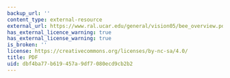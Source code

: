 ```yaml
---
backup_url: ''
content_type: external-resource
external_url: https://www.ral.ucar.edu/general/vision05/bee_overview.pdf
has_external_licence_warning: true
has_external_license_warning: true
is_broken: ''
license: https://creativecommons.org/licenses/by-nc-sa/4.0/
title: PDF
uid: dbf4ba77-b619-457a-9df7-080ecd9cb2b2
---
```

